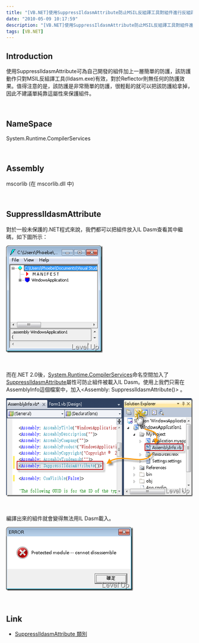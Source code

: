 ```yaml
---
title: "[VB.NET]使用SuppressIldasmAttribute防止MSIL反組譯工具對組件進行反組譯"
date: "2010-05-09 10:17:59"
description: "[VB.NET]使用SuppressIldasmAttribute防止MSIL反組譯工具對組件進行反組譯"
tags: [VB.NET]
---
```


<h2>Introduction</h2>  <p>使用SuppressIldasmAttribute可為自己開發的組件加上一層簡單的防護，該防護動作只對MSIL反組譯工具(Ildasm.exe)有效，對於Reflector則無任何的防護效果。值得注意的是，該防護是非常簡單的防護，很輕鬆的就可以把該防護給拿掉，因此不建議單純靠這屬性來保護組件。</p>  <p> </p>  <h2>NameSpace</h2>  <p>System.Runtime.CompilerServices</a></p>  <p> </p>  <h2>Assembly</h2>  <p>mscorlib (在 mscorlib.dll 中)</p>  <p> </p>  <h2>SuppressIldasmAttribute</h2>  <p>對於一般未保護的.NET程式來說，我們都可以把組件放入IL Dasm查看其中繼碼，如下圖所示：</p>  <p><a href="http://files.dotblogs.com.tw/larrynung/1005/CDebuggerDisplayAttribute_87ED/image_4.png"><img style="border-bottom: 0px; border-left: 0px; display: inline; border-top: 0px; border-right: 0px" title="image" border="0" alt="image" src="\images\posts\15105\image_thumb_1.png" width="261" height="289" /></a></p>  <p> </p>  <p>而在.NET 2.0後，<a href="http://msdn.microsoft.com/zh-tw/library/system.runtime.compilerservices.aspx" target="_blank">System.Runtime.CompilerServices</a>命名空間加入了<a href="http://msdn.microsoft.com/zh-tw/library/system.runtime.compilerservices.suppressildasmattribute.aspx" target="_blank">SuppressIldasmAttribute</a>屬性可防止組件被載入IL Dasm。使用上我們只需在AssemblyInfo這個檔案中，加入&lt;Assembly: SuppressIldasmAttribute()&gt; 。</p>  <p><a href="http://files.dotblogs.com.tw/larrynung/1005/CDebuggerDisplayAttribute_87ED/image_6.png"><img style="border-bottom: 0px; border-left: 0px; display: inline; border-top: 0px; border-right: 0px" title="image" border="0" alt="image" src="\images\posts\15105\image_thumb_2.png" width="585" height="265" /></a> </p>  <p> </p>  <p>編譯出來的組件就會變得無法用IL Dasm載入。</p>  <p><a href="http://files.dotblogs.com.tw/larrynung/1005/CDebuggerDisplayAttribute_87ED/image_8.png"><img style="border-bottom: 0px; border-left: 0px; display: inline; border-top: 0px; border-right: 0px" title="image" border="0" alt="image" src="\images\posts\15105\image_thumb_3.png" width="343" height="172" /></a> </p>  <p> </p>  <h2>Link</h2>  <ul>   <li><a href="http://msdn.microsoft.com/zh-tw/library/system.runtime.compilerservices.suppressildasmattribute.aspx" target="_blank">SuppressIldasmAttribute 類別</li> </ul>
